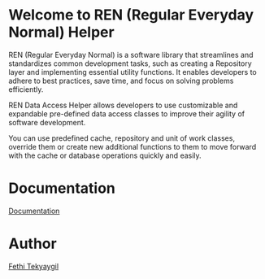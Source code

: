 # Welcome to REN (Regular Everyday Normal) Helper

REN (Regular Everyday Normal) is a software library that streamlines and standardizes common development tasks, such as
creating a Repository layer and implementing essential utility functions. It enables developers to adhere to best
practices, save time, and focus on solving problems efficiently.

REN Data Access Helper allows developers to use customizable and expandable pre-defined data access classes to improve
their agility of software development. 

You can use predefined cache, repository and unit of work classes, override them or create new 
additional functions to them  to move forward with the cache or database operations quickly and easily.

# Documentation

[Documentation](https://fethis-organization.gitbook.io/ren-regular-everyday-normal-helper/)

# Author

[Fethi Tekyaygil](https://fethitekyaygil.com/)

